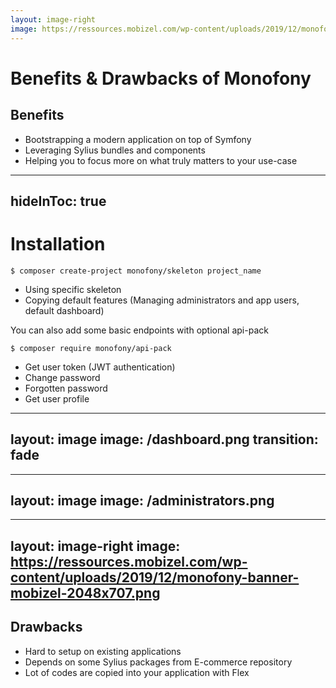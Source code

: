 ```yaml
---
layout: image-right
image: https://ressources.mobizel.com/wp-content/uploads/2019/12/monofony-banner-mobizel-2048x707.png
---
```


# Benefits & Drawbacks of Monofony

<v-clicks>

## Benefits

</v-clicks>

<v-clicks>

* Bootstrapping a modern application on top of Symfony
* Leveraging Sylius bundles and components
* Helping you to focus more on what truly matters to your use-case

</v-clicks>

---
hideInToc: true
---

# Installation

```shell
$ composer create-project monofony/skeleton project_name
```

<v-clicks>

* Using specific skeleton
* Copying default features (Managing administrators and app users, default dashboard)

</v-clicks>

You can also add some basic endpoints with optional api-pack
```shell
$ composer require monofony/api-pack
```

<v-clicks>

* Get user token (JWT authentication)
* Change password
* Forgotten password 
* Get user profile

</v-clicks>


<!--
To set up the project, there is a skeleton which uses Flex to copy some basic features into your project.
-->

---
layout: image
image: /dashboard.png
transition: fade
---

<!--
The installation comes with an admin pack.
It contains a minimal dashboard and some basic CRUDs to manage administrators and customers.

All these features can be customized, improved or simply removed.
-->

---
layout: image
image: /administrators.png
---

<!--
Here is a grid of administrators.

Does everybody know what is a Grid?

Basically, a grid is an object which contains the table data, the filters and some action buttons, such as the edit, delete and also the create buttons.
-->

---
layout: image-right
image: https://ressources.mobizel.com/wp-content/uploads/2019/12/monofony-banner-mobizel-2048x707.png
---

## Drawbacks

<v-clicks>

* Hard to setup on existing applications
* Depends on some Sylius packages from E-commerce repository
* Lot of codes are copied into your application with Flex

</v-clicks>
